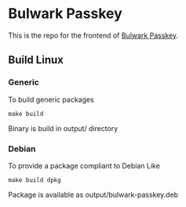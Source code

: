 # Bulwark Passkey

This is the repo for the frontend of [Bulwark Passkey](https://bulwark.id).

## Build Linux

### Generic

To build generic packages
```
make build
```
Binary is build in output/ directory

### Debian

To provide a package compliant to Debian Like
```
make build dpkg
```

Package is available as output/bulwark-passkey.deb
